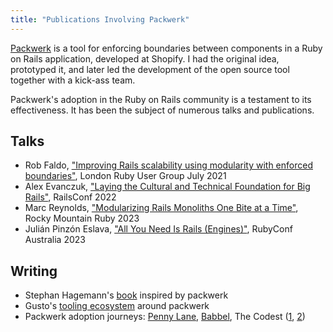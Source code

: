 ```yaml
---
title: "Publications Involving Packwerk"
---
```


[Packwerk](https://github.com/shopify/packwerk) is a tool for enforcing boundaries between components in a Ruby on Rails application, developed at Shopify. I had the original idea, prototyped it, and later led the development of the open source tool together with a kick-ass team.

Packwerk's adoption in the Ruby on Rails community is a testament to its effectiveness. It has been the subject of numerous talks and publications.

## Talks

- Rob Faldo, ["Improving Rails scalability using modularity with enforced boundaries"](https://assets.lrug.org/videos/2021/july/rob-faldo-improving-rails-scalability-using-modularity-with-enforced-boundaries-lrug-jul-2021.mp4), London Ruby User Group July 2021
- Alex Evanczuk, ["Laying the Cultural and Technical Foundation for Big Rails"](https://www.youtube.com/watch?v=J9S0qiGkAQY), RailsConf 2022
- Marc Reynolds, ["Modularizing Rails Monoliths One Bite at a Time"](https://www.youtube.com/watch?v=qxKuvR08EUc), Rocky Mountain Ruby 2023
- Julián Pinzón Eslava, ["All You Need Is Rails (Engines)"](https://www.youtube.com/watch?v=StDoHXO8H6E), RubyConf Australia 2023

## Writing

- Stephan Hagemann's [book](https://leanpub.com/package-based-rails-applications) inspired by packwerk
- Gusto's [tooling ecosystem](https://github.com/rubyatscale) around packwerk
- Packwerk adoption journeys: [Penny Lane](https://medium.com/pennylane-engineering/scaling-our-ruby-on-rails-monolith-using-packwerk-part-1-b787aaa218ff), [Babbel](https://www.babbel.com/en/magazine/modularizing-our-rails-monolith-with-packwerk), The Codest ([1](https://thecodest.co/blog/ruby-on-rails-modularization-with-packwerk-episode-i/), [2](https://thecodest.co/blog/ruby-on-rails-modularization-with-packwerk-episode-ii/))
